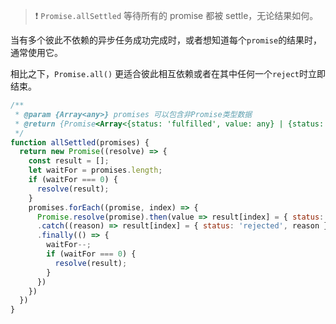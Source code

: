 > :heavy_exclamation_mark:  `Promise.allSettled` 等待所有的 promise 都被 settle，无论结果如何。



当有多个彼此不依赖的异步任务成功完成时，或者想知道每个`promise`的结果时，通常使用它。

相比之下，`Promise.all()` 更适合彼此相互依赖或者在其中任何一个`reject`时立即结束。

~~~js
/**
 * @param {Array<any>} promises 可以包含非Promise类型数据
 * @return {Promise<Array<{status: 'fulfilled', value: any} | {status: 'rejected', reason: any}>>} 返回的Promise代理的数据为每个promise的结果
 */
function allSettled(promises) {
  return new Promise((resolve) => {
    const result = [];
    let waitFor = promises.length;
    if (waitFor === 0) {
      resolve(result);
    }
    promises.forEach((promise, index) => {
      Promise.resolve(promise).then(value => result[index] = { status: 'fulfilled', value })
      .catch((reason) => result[index] = { status: 'rejected', reason })
      .finally(() => {
        waitFor--;
        if (waitFor === 0) {
          resolve(result);
        }
      })
    })
  })
}
~~~

